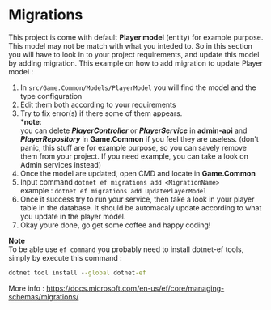 # Migrations
This project is come with default **Player model** (entity) for example purpose. This model may not be match with what you inteded to. So in this section you will have to look in to your project requirements, and update this model by adding migration.
This example on how to add migration to update Player model :
1. In ``src/Game.Common/Models/PlayerModel`` you will find the model and the type configuration
2. Edit them both according to your requirements
3. Try to fix error(s) if there some of them appears.
<br/>***note**: 
<br/>you can delete ***PlayerController*** or ***PlayerService*** in **admin-api** and ***PlayerRepository*** in **Game.Common** if you feel they are useless. (don't panic, this stuff are for example purpose, so you can savely remove them from your project. If you need example, you can take a look on Admin services instead)
4. Once the model are updated, open CMD and locate in **Game.Common**
5. Input command `dotnet ef migrations add <MigrationName>`
<br/>example : `dotnet ef migrations add UpdatePlayerModel`
6. Once it success try to run your service, then take a look in your player table in the database. It should be automacaly update according to what you update in the player model.
7. Okay youre done, go get some coffee and happy coding!

**Note** <br/>
To be able use `ef command` you probably need to install dotnet-ef tools, simply by execute this command :
```cmd
dotnet tool install --global dotnet-ef
```

More info : https://docs.microsoft.com/en-us/ef/core/managing-schemas/migrations/